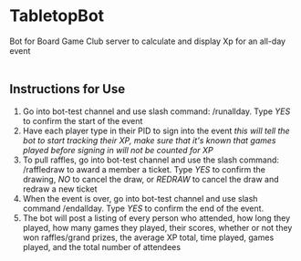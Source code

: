 # TabletopBot
Bot for Board Game Club server to calculate and display Xp for an all-day event
<br><br>
## Instructions for Use
1. Go into bot-test channel and use slash command: /runallday. Type *YES* to confirm the start of the event
2. Have each player type in their PID to sign into the event *this will tell the bot to start tracking their XP, make sure that it's known that games played before signing in will not be counted for XP*
3. To pull raffles, go into bot-test channel and use the slash command: /raffledraw to award a member a ticket. Type *YES* to confirm the drawing, *NO* to cancel the draw, or *REDRAW* to cancel the draw and redraw a new ticket
4. When the event is over, go into bot-test channel and use slash command /endallday. Type *YES* to confirm the end of the event.
5. The bot will post a listing of every person who attended, how long they played, how many games they played, their scores, whether or not they won raffles/grand prizes, the average XP total, time played, games played, and the total number of attendees

